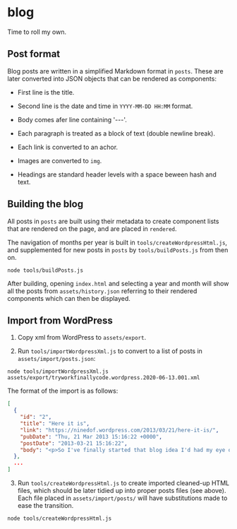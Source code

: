 # blog

Time to roll my own.

## Post format

Blog posts are written in a simplified Markdown format in `posts`. These are
later converted into JSON objects that can be rendered as components:

* First line is the title.

* Second line is the date and time in `YYYY-MM-DD HH:MM` format.

* Body comes afer line containing '---'.

* Each paragraph is treated as a block of text (double newline break).

* Each link is converted to an achor.

* Images are converted to `img`.

* Headings are standard header levels with a space beween hash and text.


## Building the blog

All posts in `posts` are built using their metadata to create component lists
that are rendered on the page, and are placed in `rendered`.

The navigation of months per year is built in `tools/createWordpressHtml.js`,
and supplemented for new posts in `posts` by `tools/buildPosts.js` from then on.

```
node tools/buildPosts.js
```

After building, opening `index.html` and selecting a year and month will show
all the posts from `assets/history.json` referring to their rendered components
which can then be displayed.


## Import from WordPress

1. Copy xml from WordPress to `assets/export`.

2. Run `tools/importWordpressXml.js` to convert to a list of posts in
   `assets/import/posts.json`:

```
node tools/importWordpressXml.js assets/export/tryworkfinallycode.wordpress.2020-06-13.001.xml
```

The format of the import is as follows:

```json
[
  {
    "id": "2",
    "title": "Here it is",
    "link": "https://ninedof.wordpress.com/2013/03/21/here-it-is/",
    "pubDate": "Thu, 21 Mar 2013 15:16:22 +0000",
    "postDate": "2013-03-21 15:16:22",
    "body": "<p>So I've finally started that blog idea I'd had my eye on for a while ..."
  },
  ...
]
```

3. Run `tools/createWordpressHtml.js` to create imported cleaned-up HTML files,
   which should be later tidied up into proper posts files (see above). Each
   file placed in `assets/import/posts/` will have substitutions made to ease
   the transition.

```
node tools/createWordpressHtml.js
```
